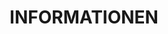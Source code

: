 ---
original: about
hero_image: /uploads/hero-about.jpg
intro_block:
  headline: LEIDENSCHAFT IST UNSER ANTRIEB
  details: |
    Merritt steht für Perfektionismus. Wir sind Vorreiter. Wir planen präzise, gehen die Ausführung sorgfältig und mit der Gewissheit an, dass unsere Arbeit Generationen überdauert. Wir arbeiten bei unseren unübertroffenen Holzarbeiten nur mit den besten Designern, Bauunternehmen und Handwerkern zusammen.
image_pair_a:
  left_image: /uploads/about-1.jpg
  left_image_caption:
  right_image: /uploads/about-2.jpg
  right_image_caption:
text_block_a: Für außergewöhnliche Häuser und Superjachten ist nur das Beste gut genug.
headline_block_a:
  headline: ZEITLOSES HANDWERK, MODERNSTE TECHNOLOGIE
  details: |
    Merritt revolutioniert den Möbel- und Innenausbau von innen heraus. Als familiengeführtes Unternehmen setzt Merritt seit fünfzig Jahren auf starke Ideale.
image_block:
  image: /uploads/about-3.jpg
headline_block_b:
  headline: EINE UNTERNEHMENS-GESCHICHTE GEPRÄGT VON KUNSTFERTIGKEIT UND WEITSICHT
  details: |
    George A. Merritt war bereits in jungen Jahren in seiner Heimatstadt Cleveland (Ohio) als Kunstschreiner tätig. 1967 gründete er das Unternehmen Merritt Woodwork und bildete dort auch neue Mitarbeiter aus. George A. Merritt hat sich einen Ruf als Perfektionist und Künstler erarbeitet, dank dem er sich mit Kunstschreiner- und Holzbauarbeiten von höchster Qualität in der Region etablieren konnte.

    Heute führen seine beiden Söhne Michael und Keith Merritt das Unternehmen. Sie setzen weiterhin auf herausragende Handwerkskunst, hochwertige Materialien und aktives Management. Das Unternehmen hat sich unter ihrer Leitung erfolgreich auch neuen Branchen geöffnet.
image_pair_b:
  left_image: /uploads/founder.jpg
  left_image_caption: George A. Merritt, GRÜNDER
  right_image: /uploads/leadership.jpg
  right_image_caption: Keith & Michael Merritt
text_block_b: Durch stetige Innovation und eine Leidenschaft für Perfektion setzt Merritt neue Maßstäbe in der Branche.
next:
  name: kunden
  link: /clients/
title: INFORMATIONEN
description: ZEITGEMÄSSE UND MASSGEFERTIGTE HOLZ- UND SCHREINERARBEITEN.
_comments:
  hero_image: file should be ~2000px wide
  left_image: file should be ~800px wide
  right_image: file should be ~800px wide
  image: file should be ~2000px wide
  next: the'next' link
  name: the text of the 'next' link
  link: where the 'next' link takes you
  title: for meta property='og:title'
  description: (optional) for meta property='og:description'
_hide_content: true
---